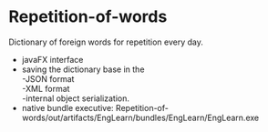 # Repetition-of-words
Dictionary of foreign words for repetition every day.
- javaFX interface
- saving the dictionary base in the 
 <br/>-JSON format
 <br/>-XML format 
 <br/>-internal object serialization.
- native bundle executive: Repetition-of-words/out/artifacts/EngLearn/bundles/EngLearn/EngLearn.exe
